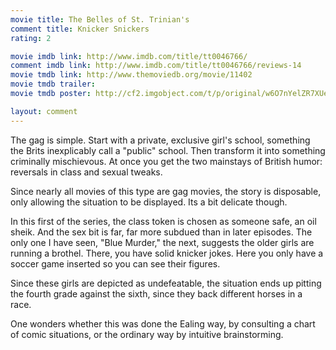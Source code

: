 ```yaml
---
movie title: The Belles of St. Trinian's
comment title: Knicker Snickers
rating: 2

movie imdb link: http://www.imdb.com/title/tt0046766/
comment imdb link: http://www.imdb.com/title/tt0046766/reviews-14
movie tmdb link: http://www.themoviedb.org/movie/11402
movie tmdb trailer: 
movie tmdb poster: http://cf2.imgobject.com/t/p/original/w6O7nYelZR7XUeC4mfcH0jRujtK.jpg

layout: comment
---
```


The gag is simple. Start with a private, exclusive girl's school, something the Brits inexplicably call a "public" school. Then transform it into something criminally mischievous. At once you get the two mainstays of British humor: reversals in class and sexual tweaks.

Since nearly all movies of this type are gag movies, the story is disposable, only allowing the situation to be displayed. Its a bit delicate though.

In this first of the series, the class token is chosen as someone safe, an oil sheik. And the sex bit is far, far more subdued than in later episodes. The only one I have seen, "Blue Murder," the next, suggests the older girls are running a brothel. There, you have solid knicker jokes. Here you only have a soccer game inserted so you can see their figures.

Since these girls are depicted as undefeatable, the situation ends up pitting the fourth grade against the sixth, since they back different horses in a race.

One wonders whether this was done the Ealing way, by consulting a chart of comic situations, or the ordinary way by intuitive brainstorming.